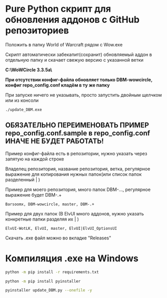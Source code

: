 # Pure Python скрипт для обновления аддонов с GitHub репозиториев

Положить в папку World of Warcraft рядом с Wow.exe

Скрипт автоматически забекапит(сохранит) обновляемый аддон в отдельную папку и скачает свежую версию с указанной ветки

**C:\WoWCircle 3.3.5a\\**

**При отсутствии конфиг-файла обновляет только DBM-wowcircle, конфиг repo_config.conf кладём в ту же папку**

При запуске ничего не указывать, просто запустить двойным щелчком или из консоли

```./update_DBM.exe```

## ОБЯЗАТЕЛЬНО ПЕРЕИМЕНОВАТЬ ПРИМЕР repo_config.conf.sample в repo_config.conf ИНАЧЕ НЕ БУДЕТ РАБОТАТЬ!

Пример конфиг-файла есть в репозитории, нужно указать через запятую на каждой строке

Владелец репозитория, название репозитория, ветка, регулярное выражение для копирования нужных папок(или список папок разделенный | )

Пример для моего репозитория, много папок DBM-..., регулярное выражение будет DBM-.+

```Barsoomx, DBM-wowcircle, master, DBM-.+```

Пример для двух папок (В ElvUI много аддонов, нужно указать конкретные папки разделяя их | )

```ElvUI-WotLK, ElvUI, master, ElvUI|ElvUI_OptionsUI```

Скачать .exe файл можно во вкладке "Releases"

# Компиляция .exe на **Windows**

```bash
python -m pip install -r requirements.txt

python -m pip install pyinstaller

pyinstaller update_DBM.py --onefile -y
```